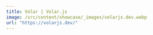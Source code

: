 ```yaml
---
title: Volar | Volar.js
image: /src/content/showcase/_images/volarjs.dev.webp
url: "https://volarjs.dev/"
---
```


